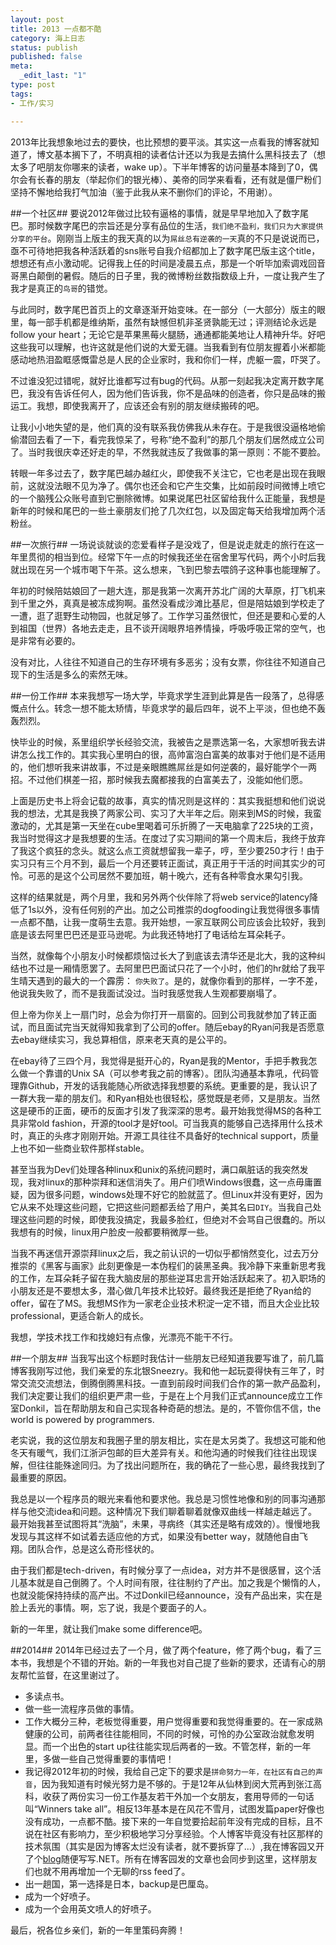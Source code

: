 ```yaml
---
layout: post
title: 2013 一点都不酷
category: 海上日志
status: publish
published: false
meta:
  _edit_last: "1"
type: post
tags:
- 工作/实习

---
```

2013年比我想象地过去的要快，也比预想的要平淡。其实这一点看我的博客就知道了，博文基本搁下了，不明真相的读者估计还以为我是去搞什么黑科技去了（想太多了吧朋友你哪来的读者，wake up）。下半年博客的访问量基本降到了0，偶尔会有长春的朋友（举起你们的银光棒）、美帝的同学来看看，还有就是僵尸粉们坚持不懈地给我打气加油（鉴于此我从来不删你们的评论，不用谢）。

##一个社区##
要说2012年做过比较有逼格的事情，就是早早地加入了数字尾巴。那时候数字尾巴的宗旨还是分享有品位的生活，`我们绝不盈利，我们只为大家提供分享的平台`。刚刚当上版主的我天真的以为`屌丝总有逆袭的一天`真的不只是说说而已，亟不可待地把我各种活跃着的sns账号自我介绍都加上了数字尾巴版主这个title，想想还有点小激动呢。记得我上任的时间是凌晨五点，那是一个听毕加索调戏回音哥黑白颠倒的暑假。随后的日子里，我的微博粉丝数指数级上升，一度让我产生了我才是真正的`鸟哥`的错觉。

与此同时，数字尾巴首页上的文章逐渐开始变味。在一部分（一大部分）版主的眼里，每一部手机都是维纳斯，虽然有缺憾但机非圣贤孰能无过；评测结论永远是follow your heart；无论它是苹果黑莓火腿肠，通通都能美地让人精神升华。好吧这些我可以理解，也许这就是他们说的大爱无疆。当我看到有位朋友握着小米都能感动地热泪盈眶感慨雷总是人民的企业家时，我和你们一样，虎躯一震，吓哭了。

不过谁没犯过错呢，就好比谁都写过有bug的代码。从那一刻起我决定离开数字尾巴，我没有告诉任何人，因为他们告诉我，你不是品味的创造者，你只是品味的搬运工。我想，即使我离开了，应该还会有别的朋友继续搬砖的吧。

让我小小地失望的是，他们真的没有联系我仿佛我从未存在。于是我很没逼格地偷偷潜回去看了一下，看完我惊呆了，号称“绝不盈利”的那几个朋友们居然成立公司了。当时我很庆幸还好走的早，不然我就违反了我做事的第一原则：不能不要脸。

转眼一年多过去了，数字尾巴越办越红火，即使我不关注它，它也老是出现在我眼前，这就没法眼不见为净了。偶尔也还会和它产生交集，比如前段时间微博上喷它的一个脑残公众账号直到它删除微博。如果说尾巴社区留给我什么正能量，我想是新年的时候和尾巴的一些土豪朋友们抢了几次红包，以及固定每天给我增加两个活粉丝。

##一次旅行##
一场说谈就谈的恋爱看样子是没戏了，但是说走就走的旅行在这一年里贯彻的相当到位。经常下午一点的时候我还坐在宿舍里写代码，两个小时后我就出现在另一个城市喝下午茶。这么想来，飞到巴黎去喂鸽子这种事也能理解了。

年初的时候陪姑娘回了一趟大连，那是我第一次离开苏北广阔的大草原，打飞机来到千里之外，真真是被冻成狗啊。虽然没看成沙滩比基尼，但是陪姑娘到学校走了一遭，逛了逛野生动物园，也就足够了。工作学习虽然很忙，但还是要和心爱的人到祖国（世界）各地去走走，且不谈开阔眼界培养情操，呼吸呼吸正常的空气，也是非常有必要的。

没有对比，人往往不知道自己的生存环境有多恶劣；没有女票，你往往不知道自己现下的生活是多么的索然无味。

##一份工作##
本来我想写一场大学，毕竟求学生涯到此算是告一段落了，总得感慨点什么。转念一想不能太矫情，毕竟求学的最后四年，说不上平淡，但也绝不轰轰烈烈。

快毕业的时候，系里组织学长经验交流，我被告之是票选第一名，大家想听我去讲讲怎么找工作的。其实我心里明白的很，高帅富泡白富美的故事对于他们是不适用的，他们想听我来讲故事，不过是亲眼瞧瞧屌丝是如何逆袭的，最好能学个一两招。不过他们棋差一招，那时候我去魔都接我的白富美去了，没能如他们愿。

上面是历史书上将会记载的故事，真实的情况则是这样的：其实我挺想和他们说说我的想法，尤其是我换了两家公司、实习了大半年之后。刚来到MS的时候，我蛮激动的，尤其是第一天坐在cube里喝着可乐折腾了一天电脑拿了225块的工资，我当时觉得这才是我想要的生活。在度过了实习期间的第一个周末后，我终于放弃了我这个疯狂的念头。就这么点工资就想留我一辈子，哼，至少要250才行！由于实习只有三个月不到，最后一个月还要转正面试，真正用于干活的时间其实少的可怜。可恶的是这个公司居然不要加班，朝十晚六，还有各种零食水果勾引我。

这样的结果就是，两个月里，我和另外两个伙伴除了将web service的latency降低了1s以外，没有任何别的产出。加之公司推崇的dogfooding让我觉得很多事情一点都不酷，让我一度萌生去意。我开始想，一家互联网公司应该会比较好，我到底是该去阿里巴巴还是亚马逊呢。为此我还特地打了电话给左耳朵耗子。

当然，就像每个小朋友小时候都烦恼过长大了到底该去清华还是北大，我的这种纠结也不过是一厢情愿罢了。去阿里巴巴面试只花了一个小时，他们的hr就给了我平生晴天遇到的最大的一个霹雳： `你失败了`。是的，就像你看到的那样，一字不差，他说我失败了，而不是我面试没过。当时我感觉我人生观都要崩塌了。

但上帝为你关上一扇门时，总会为你打开一扇窗的。回到公司我就参加了转正面试，而且面试完当天就得知我拿到了公司的offer。随后ebay的Ryan问我是否愿意去ebay继续实习，我总算相信，原来老天真的是公平的。

在ebay待了三四个月，我觉得是挺开心的，Ryan是我的Mentor，手把手教我怎么做一个靠谱的Unix SA（可以参考我之前的博客）。团队沟通基本靠吼，代码管理靠Github，开发的话我能随心所欲选择我想要的系统。更重要的是，我认识了一群大我一辈的朋友们。和Ryan相处也很轻松，感觉既是老师，又是朋友。当然这是硬币的正面，硬币的反面才引发了我深深的思考。最开始我觉得MS的各种工具非常old fashion，开源的tool才是好tool。可当我真的能够自己选择用什么技术时，真正的头疼才刚刚开始。开源工具往往不具备好的technical support，质量上也不如一些商业软件那样stable。

甚至当我为Dev们处理各种linux和unix的系统问题时，满口飙脏话的我突然发现，我对linux的那种崇拜和迷信消失了。用户们喷Windows很蠢，这一点毋庸置疑，因为很多问题，windows处理不好它的脸就蓝了。但Linux并没有更好，因为它从来不处理这些问题，它把这些问题都丢给了用户，美其名曰`DIY`。当我自己处理这些问题的时候，即使我没搞定，我最多脸红，但绝对不会骂自己很蠢的。所以我想有的时候，linux用户脸皮一般都要稍微厚一些。

当我不再迷信开源崇拜linux之后，我之前认识的一切似乎都悄然变化，过去万分推崇的《黑客与画家》此刻更像是一本伪程们的装黑圣典。我冷静下来重新思考我的工作，左耳朵耗子留在我大脑皮层的那些逆耳忠言开始活跃起来了。初入职场的小朋友还是不要想太多，潜心做几年技术比较好。最终我还是拒绝了Ryan给的offer，留在了MS。我想MS作为一家老企业技术积淀一定不错，而且大企业比较professional，更适合新人的成长。

我想，学技术找工作和找媳妇有点像，光漂亮不能干不行。

##一个朋友##
当我写出这个标题时我估计一些朋友已经知道我要写谁了，前几篇博客我刚写过他，我们亲爱的东北银Sneezry。我和他一起玩耍得快有三年了，时常交流交流想法，倒腾倒腾黑科技。一直到前段时间我们合作的第一款产品盈利，我们决定要让我们的组织更严肃一些，于是在上个月我们正式announce成立工作室Donkil，旨在帮助朋友和自己实现各种奇葩的想法。是的，不管你信不信，the world is powered by programmers.

老实说，我的这位朋友和我圈子里的朋友相比，实在是太另类了。我想这可能和他冬天有暖气，我们江浙沪包邮的巨大差异有关。和他沟通的时候我们往往出现误解，但往往能殊途同归。为了找出问题所在，我的确花了一些心思，最终我找到了最重要的原因。

我总是以一个程序员的眼光来看他和要求他。我总是习惯性地像和别的同事沟通那样与他交流idea和问题。这种情况下我们聊着聊着就像双曲线一样越走越远了。最开始我甚至试图将其“洗脑”，未果，寻病终（其实还是略有成效的）。慢慢地我发现与其这样不如试着去适应他的方式，如果没有better way，就随他自由飞翔。团队合作，总是这么奇形怪状的。

由于我们都是tech-driven，有时候分享了一点idea，对方并不是很感冒，这个活儿基本就是自己倒腾了。个人时间有限，往往制约了产出。加之我是个懒惰的人，也就没能保持持续的高产出。不过Donkil已经announce，没有产品出来，实在是脸上丢光的事情。啊，忘了说，我是个要面子的人。

新的一年里，就让我们make some difference吧。

##2014##
2014年已经过去了一个月，做了两个feature，修了两个bug，看了三本书，我想是个不错的开始。新的一年我也对自己提了些新的要求，还请有心的朋友帮忙监督，在这里谢过了。

* 多读点书。
* 做一些一流程序员做的事情。
* 工作大概分三种，老板觉得重要，用户觉得重要和我觉得重要的。在一家成熟健康的公司，前两者往往能相同，不同的时候，可怜的办公室政治就愈发明显。而一个出色的start up往往能实现后两者的一致。不管怎样，新的一年里，多做一些自己觉得重要的事情吧！
* 我记得2012年初的时候，我给自己定下的要求是`拼命努力一年，在社区有自己的声音`，因为我知道有时候光努力是不够的。于是12年从仙林到闵大荒再到张江高科，收获了两份实习一份工作基友若干外加一个女朋友，套用导师的一句话叫“Winners take all”。相反13年基本是在风花不雪月，试图发篇paper好像也没有成功，一点都不酷。接下来的一年自觉要拾起前年没有完成的目标，且不说在社区有影响力，至少积极地学习分享经验。个人博客毕竟没有社区那样的技术氛围（其实是因为博客太烂没有读者，就不要拆穿了...）,我在博客园又开了个[blog](http://www.cnblogs.com/rebornix/)随便写写.NET。所有在博客园发的文章也会同步到这里，这样朋友们也就不用再增加一个无聊的rss feed了。
* 出一趟国，第一选择是日本，backup是巴厘岛。
* 成为一个好喷子。
* 成为一个会用英文喷人的好喷子。


最后，祝各位乡亲们，新的一年里策码奔腾！

